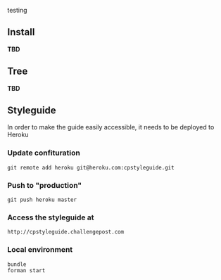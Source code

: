 testing
## Install

**TBD**

## Tree

**TBD**

## Styleguide

In order to make the guide easily accessible, it needs to be deployed to Heroku

### Update confituration

    git remote add heroku git@heroku.com:cpstyleguide.git

### Push to "production"

    git push heroku master

### Access the styleguide at

    http://cpstyleguide.challengepost.com

### Local environment

    bundle
    forman start
